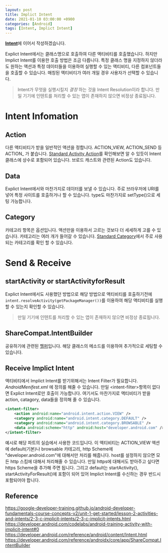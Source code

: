 ```yaml
---
layout: post
title: Implict Intent
date: 2021-01-10 03:00:00 +0900
categories: [Android]
tags: [Intent, Implict Intent]
---
```


[**Intent**](/posts/intent)에 이어서 작성하겠습니다.

Explict Intent에서는 클래스명으로 호출하여 다른 액티비티를 호출했습니다. 하지만 Implict Intent를 이용한 호출 방법은 조금 다릅니다.
특정 클래스 명을 지정하지 않더라도 원하는 액션과 특정 데이터들을 이용하여 실행할 수 있는 액티비티, 다른 컴포넌트들을 호출할 수 있습니다. 매칭된 액티비티가 여러 개일 경우 사용자가 선택할 수 있습니다.

> Intent가 무엇을 실행시킬지 *결정* 하는 것을 Intent Resolution이라 합니다. 만일 기기에 인텐트를 처리할 수 있는 앱이 존재하지 않으면 비정상 종료됩니다. 

# Intent Infomation
## Action
다른 액티비티가 받을 일반적인 액션을 정합니다. ACTION_VIEW, ACTION_SEND 등 ACTION_ 가 붙습니다. 
[Standard Activity Action](https://developer.android.com/reference/android/content/Intent#standard-activity-actions)를 확인해보면 알 수 있듯이 Intent클래스에 상수로 포함되어 있습니다. 브로드 캐스트와 관련된 Action도 있습니다.

## Data
Explict Intent에서와 마찬가지로 데이터를 보낼 수 있습니다. 주로 브라우저에 URI를 넣어 특정 사이트를 호출하거나 할 수 있습니다.
type도 마찬가지로 setType()으로 세팅 가능합니다.

## Category
카테고리 항목은 옵션입니다. 액션만을 이용하서 고르는 것보다 더 세세하게 고를 수 있습니다. 카테고리는 여러 개가 들어갈 수 있습니다. 
[Standard Category](https://developer.android.com/reference/android/content/Intent.html#standard-categories)에서 주로 사용되는 카테고리를 확인 할 수 있습니다.

# Send & Receive
## startActivity or startActivityforResult
Explict Intent에서도 사용했던 방법으로 해당 방법으로 액티비티를 호출하기전에 `intent.resolveActivity(getPackageManager())`를 이용하여 해당 액티비티를 실행할 수 있는지 확인할 수 있습니다.
> 만일 기기에 인텐트를 처리할 수 있는 앱이 존재하지 않으면 비정상 종료됩니다.

## ShareCompat.IntentBuilder
공유하기에 관련된 [헬퍼](https://developer.android.com/reference/androidx/core/app/ShareCompat.IntentBuilder)입니다. 해당 클래스의 메소드를 이용하여 추가적으로 세팅할 수 있습니다.

## Receive Implict Intent
액티비티에서 Implict Intent를 받기위해서는 Intent Filter가 필요합니다. _AndroidMenifest.xml_ 에 정의를 해줄 수 있습니다. 만일 &lt;intent-filter&gt;항목이 없다면 Explict Intent로만 호출이 가능합니다. 여기서도 마찬가지로 액티비티가 받을 action, catagory, data들을 정의해 줄 수 있습니다.

``` xml
<intent-filter>
    <action android:name="android.intent.action.VIEW" />
    <category android:name="android.intent.category.DEFAULT" />
    <category android:name="android.intent.category.BROWSABLE" />
    <data android:scheme="http" android:host="developer.android.com" />
</intent-filter>
```
예시로 해당 파트의 실습에서 사용한 코드입니다. 이 액티비티는 ACTION_VIEW 액션에 default(기본)나 browsable 카테고리, http Scheme에 "developer.android.com"에 대해서만 처리를 해줍니다.
host를 설정하지 않으면 모든 http 스킴에 대해서 처리해줄 수 있습니다. 만일 https에 대해서도 받아주고 싶다면 https Scheme을 추가해 주면 됩니다. 그리고 default는 startActivity(), startActivityForResult()에 포함이 되어 있어 Implict Intent를 수신하는 경우 반드시 포함되어야 합니다. 

## Reference
<https://google-developer-training.github.io/android-developer-fundamentals-course-concepts-v2/unit-1-get-started/lesson-2-activities-and-intents/2-3-c-implicit-intents/2-3-c-implicit-intents.html><br>
<https://developer.android.com/codelabs/android-training-activity-with-implicit-intent#0><br>
<https://developer.android.com/reference/android/content/Intent.html><br>
<https://developer.android.com/reference/androidx/core/app/ShareCompat.IntentBuilder>

